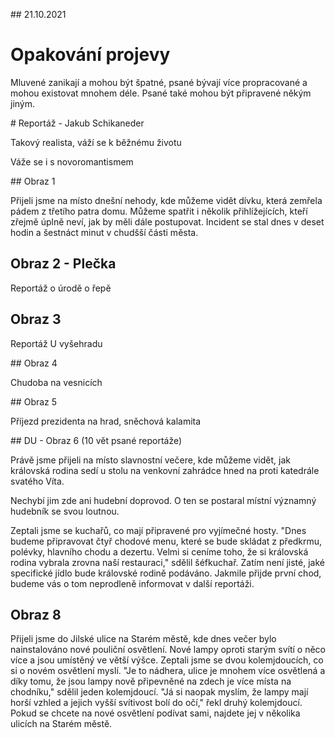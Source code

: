 ## 21.10.2021

# Opakování projevy

Mluvené zanikají a mohou být špatné, psané bývají více propracované a mohou existovat mnohem déle.
Psané také mohou být připravené někým jiným.

# Reportáž - Jakub Schikaneder

Takový realista, váží se k běžnému životu

Váže se i s novoromantismem

## Obraz 1

Přijeli jsme na místo dnešní nehody, kde můžeme vidět dívku, která zemřela pádem z třetího patra domu. 
Můžeme spatřit i několik přihlížejících, kteří zřejmě úplně neví, jak by měli dále postupovat. Incident se stal dnes v
deset hodin a šestnáct minut v chudšší části města.

## Obraz 2 - Plečka

Reportáž o úrodě o řepě

## Obraz 3  

Reportáž U vyšehradu

## Obraz 4 

Chudoba na vesnicích

## Obraz 5

Příjezd prezidenta na hrad, sněchová kalamita

## DU - Obraz 6
(10 vět psané reportáže)

Právě jsme přijeli na místo slavnostní večere, kde můžeme vidět, jak královská rodina sedí u stolu na venkovní zahrádce hned na proti katedrále svatého Víta. 

Nechybí jim zde ani hudební doprovod. O ten se postaral místní významný hudebník se svou loutnou. 

Zeptali jsme se kuchařů, co mají připravené pro vyjímečné hosty. "Dnes budeme připravovat čtyř chodové menu, které se bude skládat z předkrmu, polévky, hlavního chodu a dezertu. Velmi si ceníme toho, že si královská rodina vybrala zrovna naší restauraci," sdělil šéfkuchař.
Zatím není jisté, jaké specifické jídlo bude královské rodině podáváno. 
Jakmile přijde první chod, budeme vás o tom neprodleně informovat v další reportáži.


## Obraz 8

Přijeli jsme do Jilské ulice na Starém městě, kde dnes večer bylo nainstalováno nové pouliční osvětlení.
Nové lampy oproti starým svítí o něco více a jsou umístěný ve větší výšce. Zeptali jsme se dvou kolemjdoucích, co si o
novém osvětlení myslí. "Je to nádhera, ulice je mnohem více osvětlená a díky tomu, že jsou lampy nově připevněné na zdech
je více místa na chodníku," sdělil jeden kolemjdoucí. "Já si naopak myslím, že lampy mají horší vzhled a jejich vyšší 
svítivost bolí do očí," řekl druhý kolemjdoucí. 
Pokud se chcete na nové osvětlení podívat sami, najdete jej v několika ulicích na Starém městě.





